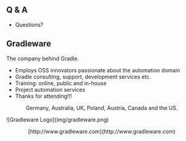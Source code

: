 ## Q & A

* Questions?

## Gradleware

The company behind Gradle.

* Employs OSS innovators passionate about the automation domain
* Gradle consulting, support, development services etc.
* Training: online, public and in-house
* Project automation services
* Thanks for attending!!!

<p style="text-align: center">Germany, Australia, UK, Poland, Austria, Canada and the US.</p>
![Gradleware Logo](img/gradleware.png)
<p style="text-align: center">[http://www.gradleware.com](http://www.gradleware.com)</p>